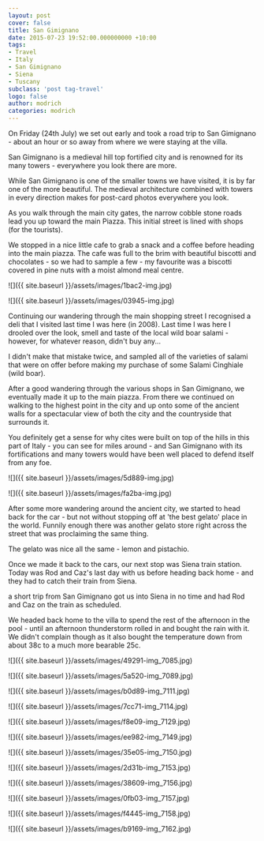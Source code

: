 ```yaml
---
layout: post
cover: false
title: San Gimignano
date: 2015-07-23 19:52:00.000000000 +10:00
tags: 
- Travel
- Italy
- San Gimignano
- Siena
- Tuscany
subclass: 'post tag-travel'
logo: false
author: modrich
categories: modrich
---
```

On Friday (24th July) we set out early and took a road trip to San Gimignano - about an hour or so away from where we were staying at the villa.

San Gimignano is a medieval hill top fortified city and is renowned for its many towers - everywhere you look there are more.

While San Gimignano is one of the smaller towns we have visited, it is by far one of the more beautiful. The medieval architecture combined with towers in every direction makes for post-card photos everywhere you look.

As you walk through the main city gates, the narrow cobble stone roads lead you up toward the main Piazza. This initial street is lined with shops (for the tourists).

We stopped in a nice little cafe to grab a snack and a coffee before heading into the main piazza. The cafe was full to the brim with beautiful biscotti and chocolates - so we had to sample a few - my favourite was a biscotti covered in pine nuts with a moist almond meal centre.

![]({{ site.baseurl }}/assets/images/1bac2-img.jpg)

![]({{ site.baseurl }}/assets/images/03945-img.jpg)

Continuing our wandering through the main shopping street I recognised a deli that I visited last time I was here (in 2008). Last time I was here I drooled over the look, smell and taste of the local wild boar salami - however, for whatever reason, didn't buy any...

I didn't make that mistake twice, and sampled all of the varieties of salami that were on offer before making my purchase of some Salami Cinghiale (wild boar).

After a good wandering through the various shops in San Gimignano, we eventually made it up to the main piazza. From there we continued on walking to the highest point in the city and up onto some of the ancient walls for a spectacular view of both the city and the countryside that surrounds it.

You definitely get a sense for why cites were built on top of the hills in this part of Italy - you can see for miles around - and San Gimignano with its fortifications and many towers would have been well placed to defend itself from any foe.

![]({{ site.baseurl }}/assets/images/5d889-img.jpg)

![]({{ site.baseurl }}/assets/images/fa2ba-img.jpg)

After some more wandering around the ancient city, we started to head back for the car - but not without stopping off at 'the best gelato' place in the world. Funnily enough there was another gelato store right across the street that was proclaiming the same thing.

The gelato was nice all the same - lemon and pistachio.

Once we made it back to the cars, our next stop was Siena train station. Today was Rod and Caz's last day with us before heading back home - and they had to catch their train from Siena.

a short trip from San Gimignano got us into Siena in no time and had Rod and Caz on the train as scheduled.

We headed back home to the villa to spend the rest of the afternoon in the pool - until an afternoon thunderstorm rolled in and bought the rain with it. We didn't complain though as it also bought the temperature down from about 38c to a much more bearable 25c.

![]({{ site.baseurl }}/assets/images/49291-img_7085.jpg)

![]({{ site.baseurl }}/assets/images/5a520-img_7089.jpg)

![]({{ site.baseurl }}/assets/images/b0d89-img_7111.jpg)

![]({{ site.baseurl }}/assets/images/7cc71-img_7114.jpg)

![]({{ site.baseurl }}/assets/images/f8e09-img_7129.jpg)

![]({{ site.baseurl }}/assets/images/ee982-img_7149.jpg)

![]({{ site.baseurl }}/assets/images/35e05-img_7150.jpg)

![]({{ site.baseurl }}/assets/images/2d31b-img_7153.jpg)

![]({{ site.baseurl }}/assets/images/38609-img_7156.jpg)

![]({{ site.baseurl }}/assets/images/0fb03-img_7157.jpg)

![]({{ site.baseurl }}/assets/images/f4445-img_7158.jpg)

![]({{ site.baseurl }}/assets/images/b9169-img_7162.jpg)

